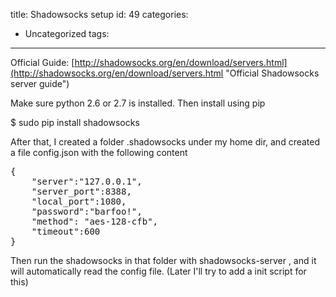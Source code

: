 title: Shadowsocks setup
id: 49
categories:
  - Uncategorized
tags:
---

Official Guide: [http://shadowsocks.org/en/download/servers.html](http://shadowsocks.org/en/download/servers.html "Official Shadowsocks server guide")

Make sure python 2.6 or 2.7 is installed. Then install using pip

<span class="theme:github lang:default decode:true crayon-inline">$ sudo pip install shadowsocks</span>

After that, I created a folder .shadowsocks under my home dir, and created a file config.json with the following content
<pre class="theme:github lang:js decode:true">{
    "server":"127.0.0.1",
    "server_port":8388,
    "local_port":1080,
    "password":"barfoo!",
    "method": "aes-128-cfb",
    "timeout":600
}</pre>
Then run the shadowsocks in that folder with <span class="theme:github lang:default decode:true  crayon-inline ">shadowsocks-server</span> , and it will automatically read the config file. (Later I'll try to add a init script for this)

&nbsp;